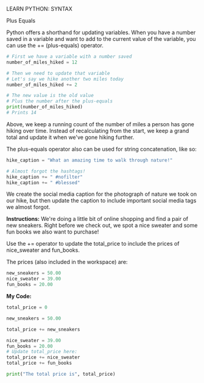 LEARN PYTHON: SYNTAX

Plus Equals

Python offers a shorthand for updating variables. When you have a number saved in a variable and want to add to the current value of the variable, you can use the += (plus-equals) operator.
```py
# First we have a variable with a number saved
number_of_miles_hiked = 12

# Then we need to update that variable
# Let's say we hike another two miles today
number_of_miles_hiked += 2

# The new value is the old value
# Plus the number after the plus-equals
print(number_of_miles_hiked)
# Prints 14
```
Above, we keep a running count of the number of miles a person has gone hiking over time. Instead of recalculating from the start, we keep a grand total and update it when we've gone hiking further.

The plus-equals operator also can be used for string concatenation, like so:
```py
hike_caption = "What an amazing time to walk through nature!"

# Almost forgot the hashtags!
hike_caption += " #nofilter"
hike_caption += " #blessed"
```
We create the social media caption for the photograph of nature we took on our hike, but then update the caption to include important social media tags we almost forgot.

**Instructions:**
We're doing a little bit of online shopping and find a pair of new sneakers. Right before we check out, we spot a nice sweater and some fun books we also want to purchase!

Use the += operator to update the total_price to include the prices of nice_sweater and fun_books.

The prices (also included in the workspace) are:
```py
new_sneakers = 50.00
nice_sweater = 39.00
fun_books = 20.00
```

**My Code:**
```py
total_price = 0

new_sneakers = 50.00

total_price += new_sneakers

nice_sweater = 39.00
fun_books = 20.00
# Update total_price here:
total_price += nice_sweater
total_price += fun_books

print("The total price is", total_price)
```


